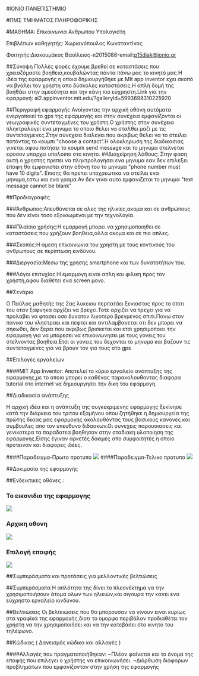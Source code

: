#ΙΟΝΙΟ ΠΑΝΕΠΙΣΤΗΜΙΟ

#ΠΜΣ ΤΜΗΜΑΤΟΣ ΠΛΗΡΟΦΟΡΙΚΗΣ

#ΜΑΘΗΜΑ: Επικοινωνια Ανθρωπου Υπολογιστη

Επιβλέπων καθηγητής: Χωριανόπουλος Κωνσταντίνος

Φοιτητής:Διακουμάκος Βασίλειος-π2015088-email:p15diak@ionio.gr





##Σύνοψη
Πολλές φορές έχουμε βρεθεί σε καταστάσεις που χρειαζόμαστε βοηθεια,κουβαλώντας πάντα πάνω μας το κινητό μας.Η ιδέα της εφαρμογής η οποια δημιουργήθηκε με MIt app inventor εχει σκοπό να βγάλει τον χρήστη απο δύσκολες καταστάσεις.Η απλή δομή της  βοηθάει στην αμεσότητα και την κάνη πιο εύχρηστη.Link για την εφαρμογή: ai2.appinventor.mit.edu/?galleryId=5993698310225920


##Περιγραφή εφαρμογής
Ανοίγοντας την αρχική οθόνη αυτόματα ενεργοποιεί το gps της εφαρμογής και στην συνέχεια εμφανίζονται οι γεωγραφικές συντεταγμένες του χρήστη.Ο χρήστης στην συνέχεια πληκτρολογεί ενα μηνυμα το οποιο θελει να σταλθει μαζι με τις συντεταγμενες.Στην συνεχεια διαλεγει που ακριβως θελει να το στειλει πατόντας το κουμπι "choose a contact".Η ολοκληρωση της διαδικασιας γινεται αφου πατήσει το κουμπι send message και το μηνυμα στελνεται εφοσον υπαρχει υπολοιπο στο κινητο.
##Διαχείρηση λάθους:
Στην φαση αυτή ο χρηστης πρεπει να πληκτρολογησει ενα μηνυμα εαν δεν επιλεξει επαφη θα εμφανιστει στην οθόνη του το μηνυμα "phone number must have 10 digits". 
Επισης θα πρεπει υποχρεωτικα να στείλει ενα μηνυμα,εστω και ενα γραμα.Αν δεν γινει αυτο εμφανιζεται το μηνυμα "text message cannot be blank"


##Προδιαγραφές 

###Άνθρωπος:Απευθύνεται σε ολες της ηλικίες,ακομα και σε ανθρώπους που δεν είναι τοσο εξοικιωμένοι με την τεχνολογία.


###Πλαίσιο χρήσης:Η εμαρμογή μπορει να χρησιμοποιηθει σε καταστάσεις που χρήζουν βοηθεια,αλλα ακομα και σε πιο απλες.


###Σκοπός:H αμεση επικοινωνια του χρηστη με τους κοντινούς του ανθρωπους σε περίπτωση κινδύνου.


###Διεργασία:Μεσω της χρησης smartphone και των δυνατοτήτων του.


###Λόγοι επιτυχίας:Η εμαρμογη ειναι απλη και φιλικη προς τον χρήστη,αφου διαθέτει ενα screen μονο.

##Σενάριο

Ο Παύλος μαθητής της 2ας λυκειου περπατάει ξενιαστος προς το σπιτι του οταν ξαφνηκα αρχίζει να βρεχει.Τοτε αρχιζει να τρεχει για να προλαβει να φτασει οσο δυνατον λιγοτερο βρεγμενος σπιτι.Πανω στον πανικο του γληστραει και πεφτει και αντιλαμβανεται οτι δεν μπορει να σηκωθει, δεν ξερει που ακριβως βρισκεται και ετσι χρησιμοποιει την εφαρμογη για να μπορεσει να επικοινωνησει με τους γονεις του στελνοντας βοηθεια.Ετσι οι γονεις του δεχονται το μηνυμα και βαζουν τις συντεταγμενες για να βρουν τον γιο τους στο gps 



##Επιλογές εργαλείων 

####MIT App Inventor:
Αποτελεί το κύριο εργαλείο ανάπτυξης της εφαρμογης,με το οποιο μπορει ο καθένας παρακολουθοντας διαφορα tutorial στο internet να δημιουργησει την δικη του εφαρμογη.




##Διαδικασία ανάπτυξης

Η αρχική ιδέα και η ανάπτυξη της συγκεκριμενης εφαρμογης ξεκίνησε κατά την διάρκεια του τριτου εξαμήνου οπου ζητήθηκε η δημιουργεία της πρώτης δικιας μας εφαρμογής ακολουθόντας τους βασικους κανονες και συμβουλες απο τον υπευθυνο διδασκων.Οι συνεχεις παρουσιασεις και γενικοτερα τα παραδοτεα βοηθησαν στην σταδιακη υλοποιηση της εφαρμογης.Είσης έγιναν αρκετές δοκιμές απο συμφοιτητές η οποιο προτειναν και διαφορες ιδέες.




####Παραδειγμα-Πρωτο προτυπο
![](εργασιαmit1.png)
####Παραδειγμα-Τελικο προτυπο
![](εικονα2.png)




##Δοκιμασία της εφαρμογής 




##Ενδεικτικές οθόνες :

### Το εικονιδιο της εφαρμογης
![](εικονα1.png)

### Αρχικη οθονη
![](εικονα2.png)
### Επιλογή επαφής
![](εικονα3.png)







##Συμπεράσματα και προτάσεις για μελλοντικές βελτιώσεις

##Συμπεράσματα
Η απλότητα της δίνει το πλεονέκτημα να την χρησιμοποιήσουν άτομα ολων των ηλικιών,και σιγουρα την κανει ενα εύχρηστο εργαλείο κινδύνου.

##Βελτιώσεις
Οι βελτειώσεις που θα μπορουσαν να γίνουν ειναι κυρίως στα γραφίκά της εφαρμογής,διοτι το ομορφο περιβάλον προδιαθέτει τον χρήστη να την χρησιμοποιήσει και να την κατεβάσει στο κινητο του τηλέφωνο.

##Κώδικας ( Δανεισμός κώδικα και αλλαγές )

####Αλλαγές που πραγματοποιήθηκαν:
~Πλέον φαίνεται και το όνομα της επαφής που επιλεγει ο χρήστης να επικοινωνήσει.
~Διόρθωση διάφορων προβλημάτων που εμφανίζονταν στην χρήση της εφαρμογής





